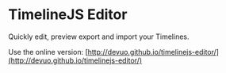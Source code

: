 TimelineJS Editor
=================

Quickly edit, preview export and import your Timelines.

Use the online version: [http://devuo.github.io/timelinejs-editor/](http://devuo.github.io/timelinejs-editor/)
